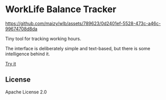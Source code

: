 # WorkLife Balance Tracker


https://github.com/maizy/wlb/assets/789623/0d2401ef-5528-473c-a46c-99674708d8da

Tiny tool for tracking working hours.

The interface is deliberately simple and text-based, but there is some intelligence behind it.

[Try it](https://wlb.maizy.dev/)

## License

Apache License 2.0
